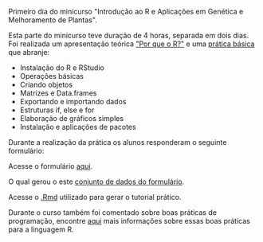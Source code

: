Primeiro dia do minicurso "Introdução ao R e Aplicações em Genética e Melhoramento de Plantas".

Esta parte do minicurso teve duração de 4 horas, separada em dois dias. Foi realizada um apresentação teórica ["Por que o R?"](teoricas_2017/Why_R.html) e uma [prática básica](praticas_2017/Pratica_basica.html) que abranje:

* Instalação do R e RStudio
* Operações básicas
* Criando objetos
* Matrizes e Data.frames
* Exportando e importando dados
* Estruturas if, else e for
* Elaboração de gráficos simples
* Instalação e aplicações de pacotes

Durante a realização da prática os alunos responderam o seguinte formulário:

Acesse o formulário [aqui](https://goo.gl/forms/i4z2alUTFgfppCIl2).

O qual gerou o este [conjunto de dados do formulário](praticas_2017/Formulario_resultados.csv).

Acesse o [.Rmd](praticas_2017/Pratica_basica.Rmd) utilizado para gerar o tutorial prático.

Durante o curso também foi comentado sobre boas práticas de programação, encontre [aqui](https://www.r-bloggers.com/r-best-practices-r-you-writing-the-r-way/) mais informações sobre essas boas práticas para a linguagem R.
